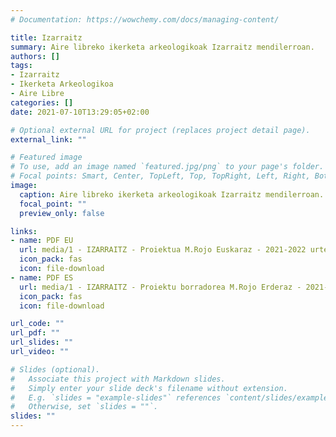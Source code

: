 ```yaml
---
# Documentation: https://wowchemy.com/docs/managing-content/

title: Izarraitz
summary: Aire libreko ikerketa arkeologikoak Izarraitz mendilerroan.
authors: []
tags: 
- Izarraitz
- Ikerketa Arkeologikoa
- Aire Libre
categories: []
date: 2021-07-10T13:29:05+02:00

# Optional external URL for project (replaces project detail page).
external_link: ""

# Featured image
# To use, add an image named `featured.jpg/png` to your page's folder.
# Focal points: Smart, Center, TopLeft, Top, TopRight, Left, Right, BottomLeft, Bottom, BottomRight.
image:
  caption: Aire libreko ikerketa arkeologikoak Izarraitz mendilerroan.
  focal_point: ""
  preview_only: false

links:
- name: PDF EU
  url: media/1 - IZARRAITZ - Proiektua M.Rojo Euskaraz - 2021-2022 urtea.pdf
  icon_pack: fas
  icon: file-download
- name: PDF ES
  url: media/1 - IZARRAITZ - Proiektu borradorea M.Rojo Erderaz - 2021-2022 urtea.pdf
  icon_pack: fas
  icon: file-download

url_code: ""
url_pdf: ""
url_slides: ""
url_video: ""

# Slides (optional).
#   Associate this project with Markdown slides.
#   Simply enter your slide deck's filename without extension.
#   E.g. `slides = "example-slides"` references `content/slides/example-slides.md`.
#   Otherwise, set `slides = ""`.
slides: ""
---
```

